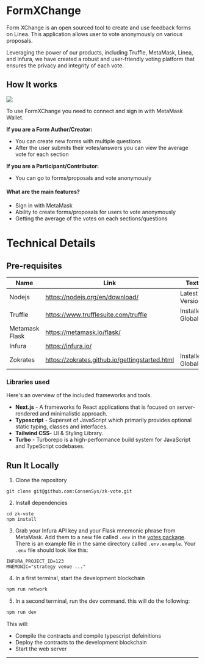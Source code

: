 # FormXChange

Form XChange is an open sourced tool to create and use feedback forms on Linea. This application allows user to vote anonymously on various proposals.

Leveraging the power of our products, including Truffle, MetaMask, Linea, and Infura, we have created a robust and user-friendly voting platform that ensures the privacy and integrity of each vote.


## How It works


![](https://i.imgur.com/wMTt3MU.png)


To use FormXChange you need to connect and sign in with MetaMask Wallet. 

**If you are a Form Author/Creator:**

- You can create new forms with multiple questions
- After the user submits their votes/answers you can view the average vote for each section

**If you are a Participant/Contributor:**

- You can go to forms/proposals and vote anonymously

#### What are the main features?

- Sign in with MetaMask
- Ability to create forms/proposals for users to vote anonymously
- Getting the average of the votes on each sections/questions




# Technical Details

## Pre-requisites



| Name           | Link                                 | Text               |
| -------------- | ------------------------------------ | ------------------ |
| Nodejs         | https://nodejs.org/en/download/      | Latest Version     |
| Truffle        | https://www.trufflesuite.com/truffle | Installed Globally |
| Metamask Flask | https://metamask.io/flask/           |                    |
| Infura               |       https://infura.io/                               |                    |
| Zokrates           |     https://zokrates.github.io/gettingstarted.html                                 | Installed Globally              |


### **Libraries used**

Here's an overview of the included frameworks and tools.

- **Next.js** - A frameworks fo React applications that is focused on server-rendered and minimalistic approach.
- **Typescript** - Superset of JavaScript which primarily provides optional static typing, classes and interfaces.
- **Tailwind CSS**- UI & Styling Library.
- **Turbo** - Turborepo is a high-performance build system for JavaScript and TypeScript codebases.


## Run It Locally

1. Clone the repository

```
git clone git@github.com:ConsenSys/zk-vote.git
```

2. Install dependencies

```
cd zk-vote
npm install
```

3. Grab your Infura API key and your Flask mnemonic phrase from MetaMask. Add them to a new file called `.env` in the [votes package](packages/vote/). There is an example file in the same directory called `.env.example`. Your `.env` file should look like this:

```
INFURA_PROJECT_ID=123
MNEMONIC="strategy venue ..."
```

4. In a first terminal, start the development blockchain

```sh
npm run network
```

5. In a second terminal, run the dev command. this will do the following:

```sh
npm run dev
```

This will:
  - Compile the contracts and compile typescript defeinitions
- Deploy the contracts to the development blockchain
- Start the web server

---